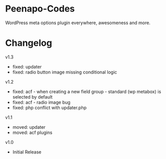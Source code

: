 # Peenapo-Codes
WordPress meta options plugin everywhere, awesomeness and more.

# Changelog

v1.3
- fixed: updater
- fixed: radio button image missing conditional logic

v1.2
- fixed: acf - when creating a new field group - standard (wp metabox) is selected by default
- fixed: acf - radio image bug
- fixed: php conflict with updater.php

v1.1
- moved: updater
- moved: acf plugins

v1.0

- Initial Release